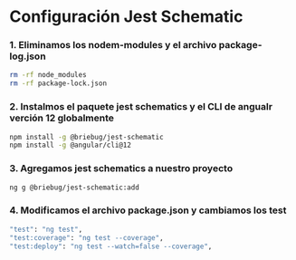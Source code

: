 # Configuración Jest Schematic

### 1. Eliminamos los nodem-modules y el archivo package-log.json

```sh
rm -rf node_modules
rm -rf package-lock.json
```

### 2. Instalmos el paquete jest schematics y el CLI de angualr verción 12 globalmente

```sh
npm install -g @briebug/jest-schematic
npm install -g @angular/cli@12
```

### 3. Agregamos jest schematics a nuestro proyecto

```sh
ng g @briebug/jest-schematic:add
```

### 4. Modificamos el archivo package.json y cambiamos los test

```sh
"test": "ng test",
"test:coverage": "ng test --coverage",
"test:deploy": "ng test --watch=false --coverage",
```
